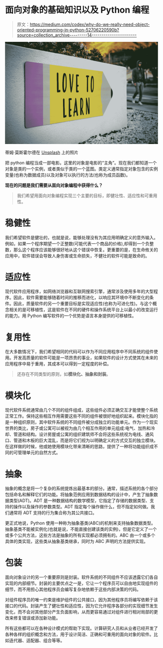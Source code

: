 # 面向对象的基础知识以及 Python 编程

> 原文：<https://medium.com/codex/why-do-we-really-need-object-oriented-programming-in-python-52706220590b?source=collection_archive---------14----------------------->

![](img/6d33458bf7ecf6271910de85d2f756c8.png)

蒂姆·莫斯霍尔德在 [Unsplash](https://unsplash.com?utm_source=medium&utm_medium=referral) 上的照片

把 python 编程当成一部电影。这里的对象是电影的“主角”。现在我们都知道一个对象是类的一个实例，或者类似于类的一个蓝图。类定义通常指定对象包含的实例变量(也称为数据成员)以及对象可以执行的方法(也称为成员函数)。

**现在的问题是我们需要从面向对象编程中获得什么？**

> 我们希望用面向对象编程实现三个主要的目标，即健壮性、适应性和可重用性。

# 稳健性

我们希望软件是健壮的，也就是说，能够处理没有为其应用明确定义的意外输入。例如，如果一个程序期望一个正整数(可能代表一个商品的价格),却得到一个负整数，那么这个程序应该能够很好地从这个错误中恢复。更重要的是，在生命攸关的应用中，软件错误会导致人身伤害或生命损失，不健壮的软件可能是致命的。

# 适应性

现代软件应用程序，如网络浏览器和互联网搜索引擎，通常涉及使用多年的大型程序。因此，软件需要能够随着时间的推移而进化，以响应其环境中不断变化的条件。因此，质量软件的另一个重要目标是实现适应性(也称为可进化性)。与这个概念相关的是可移植性，这是软件在不同的硬件和操作系统平台上以最小的改变运行的能力。用 Python 编写软件的一个优势是语言本身提供的可移植性。

# 复用性

在大多数情况下，我们希望相同的代码可以作为不同应用程序中不同系统的组件使用。开发高质量的软件可能是一项昂贵的事业，如果软件的设计方式使其在未来的应用程序中易于重用，其成本可以得到一定程度的补偿。

> 还存在不同类型的原则，如**模块化、抽象和封装**。

# **模块化**

现代软件系统通常由几个不同的组件组成，这些组件必须正确交互才能使整个系统正常工作。保持这些相互作用需要这些不同的组件被很好地组织起来。模块化指的是一种组织原则，其中软件系统的不同组件被分成独立的功能单元。作为一个现实世界的类比，房子或公寓可以被视为由几个相互作用的单元组成:电气、加热和冷却、管道和结构。设计房屋或公寓的组织建筑师不会将这些系统视为电线、通风口、管道和木板的巨大混乱，而是将它们视为以明确定义的方式交互的独立模块。在这样做的时候，他或她使用模块化带来清晰的思路，提供了一种将功能组织成不同的可管理单元的自然方式。

# 抽象

抽象的概念是将一个复杂的系统提炼出最基本的部分。通常，描述系统的各个部分包括命名和解释它们的功能。将抽象范例应用到数据结构的设计中，产生了抽象数据类型(ADT)。ADT 是一种数据结构的数学模型，它指定了存储的数据类型、支持的操作以及操作的参数类型。ADT 指定每个操作做什么，但不指定如何做。我们通常将 ADT 支持的行为集合称为其公共接口。

更正式地说，Python 使用一种称为抽象基类(ABC)的机制来支持抽象数据类型。抽象基类不能被实例化(也就是说，不能直接创建该类的实例)，但是它定义了一个或多个公共方法，这些方法是抽象的所有实现都必须拥有的。ABC 由一个或多个具体的类实现，这些类从抽象基类继承，同时为 ABC 声明的方法提供实现。

# 包装

面向对象设计的另一个重要原则是封装。软件系统的不同组件不应该透露它们各自实现的内部细节。封装的主要优点之一是，它让一个程序员可以自由地实现组件的细节，而不用担心其他程序员会编写复杂地依赖于这些内部决策的代码。

对组件程序员的唯一约束是维护组件的公共接口，因为其他程序员将编写依赖于该接口的代码。封装产生了健壮性和适应性，因为它允许程序各部分的实现细节发生变化，而不会对其他部分产生负面影响，从而更容易通过对组件进行相对局部的更改来修复错误或添加新功能。

所有这些都可以在各种设计模式的帮助下实现。计算研究人员和从业者已经开发了各种各样的组织概念和方法，用于设计简洁、正确和可重用的面向对象的软件。比如迭代器、适配器、组合等等。
